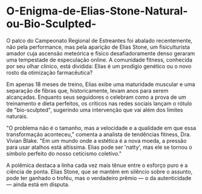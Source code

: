 # O-Enigma-de-Elias-Stone-Natural-ou-Bio-Sculpted-

O palco do Campeonato Regional de Estreantes foi abalado recentemente, não pela performance, mas pela aparição de Elias Stone, um fisiculturista amador cuja ascensão meteórica e físico desafiadoramente denso geraram uma tempestade de especulação online. A comunidade fitness, conhecida por seu olhar clínico, está dividida: Elias é um prodígio genético ou o novo rosto da otimização farmacêutica?

Em apenas 18 meses de treino, Elias exibe uma maturidade muscular e uma separação de fibras que, historicamente, levam anos para serem alcançadas. Enquanto seus seguidores o celebram como a prova de um treinamento e dieta perfeitos, os críticos nas redes sociais lançam o rótulo de "bio-sculpted", sugerindo uma intervenção que vai além dos limites naturais.

"O problema não é o tamanho, mas a velocidade e a qualidade em que essa transformação aconteceu," comenta a analista de tendências fitness, Dra. Vivian Blake. "Em um mundo onde a estética é a nova moeda, a pressão para usar atalhos está altíssima. Elias pode ser 'natty', mas ele se tornou o símbolo perfeito do nosso ceticismo coletivo."

A polêmica destaca a linha cada vez mais tênue entre o esforço puro e a ciência de ponta. Elias Stone, que se mantém em silêncio sobre o assunto, pode ter ganhado o troféu, mas o verdadeiro prêmio — o da autenticidade — ainda está em disputa.
